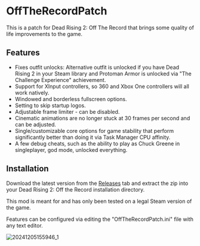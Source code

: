 # OffTheRecordPatch
This is a patch for Dead Rising 2: Off The Record that brings some quality of life improvements to the game.

## Features
* Fixes outfit unlocks: Alternative outfit is unlocked if you have Dead Rising 2 in your Steam library and Protoman Armor is unlocked via "The Challenge Experience" achievement.
* Support for XInput controllers, so 360 and Xbox One controllers will all work natively.
* Windowed and borderless fullscreen options.
* Setting to skip startup logos.
* Adjustable frame limiter - can be disabled.
* Cinematic animations are no longer stuck at 30 frames per second and can be adjusted.
* Single/customizable core options for game stability that perform significantly better than doing it via Task Manager CPU affinity.
* A few debug cheats, such as the ability to play as Chuck Greene in singleplayer, god mode, unlocked everything.

## Installation
Download the latest version from the [Releases](https://github.com/LazyDuchess/OffTheRecordPatch/releases/latest) tab and extract the zip into your Dead Rising 2: Off the Record installation directory.

This mod is meant for and has only been tested on a legal Steam version of the game.

Features can be configured via editing the "OffTheRecordPatch.ini" file with any text editor.

![20241205155946_1](https://github.com/user-attachments/assets/4d159276-6978-44f2-afe2-9b15f57f6f7e)
